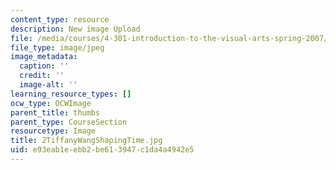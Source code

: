 ```yaml
---
content_type: resource
description: New image Upload
file: /media/courses/4-301-introduction-to-the-visual-arts-spring-2007/e93eab1eebb2be613947c1da4a4942e5_2TiffanyWangShapingTime.jpg
file_type: image/jpeg
image_metadata:
  caption: ''
  credit: ''
  image-alt: ''
learning_resource_types: []
ocw_type: OCWImage
parent_title: thumbs
parent_type: CourseSection
resourcetype: Image
title: 2TiffanyWangShapingTime.jpg
uid: e93eab1e-ebb2-be61-3947-c1da4a4942e5
---
```

